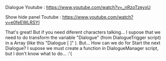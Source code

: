Dialogue
Youtube : https://www.youtube.com/watch?v=_nRzoTzeyxU

Show hide panel
Toutube : https://www.youtube.com/watch?v=e0feEWLRSYI

That's great! But if you need diferent characters talking... I supose that we need to do  transform the variable "Dialogue" (from DialogueTrigger script) in a Array (like this "Dialogue [ ]" ).
But... How can we do for Start the next Dialogue? I supose we must create a function in DialogueManager script, but I don't know what to do... :'(
